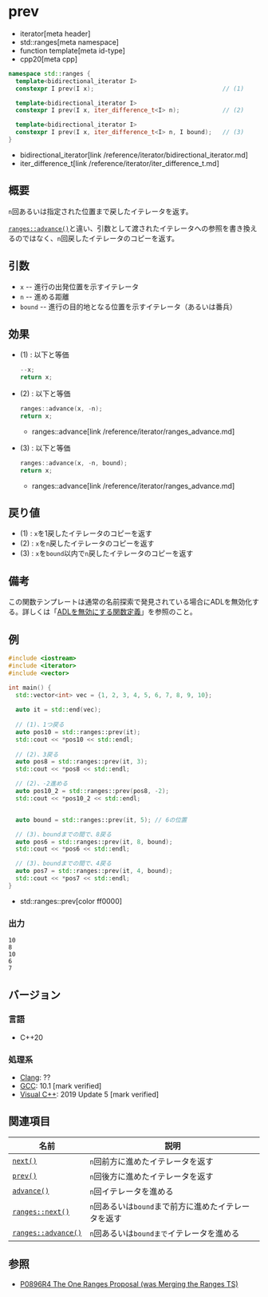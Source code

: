 # prev
* iterator[meta header]
* std::ranges[meta namespace]
* function template[meta id-type]
* cpp20[meta cpp]

```cpp
namespace std::ranges {
  template<bidirectional_iterator I>
  constexpr I prev(I x);                                    // (1)

  template<bidirectional_iterator I>
  constexpr I prev(I x, iter_difference_t<I> n);            // (2)

  template<bidirectional_iterator I>
  constexpr I prev(I x, iter_difference_t<I> n, I bound);   // (3)
}
```
* bidirectional_iterator[link /reference/iterator/bidirectional_iterator.md]
* iter_difference_t[link /reference/iterator/iter_difference_t.md]

## 概要

`n`回あるいは指定された位置まで戻したイテレータを返す。

[`ranges::advance()`](/reference/iterator/ranges_advance.md)と違い、引数として渡されたイテレータへの参照を書き換えるのではなく、`n`回戻したイテレータのコピーを返す。

## 引数

- `x` -- 進行の出発位置を示すイテレータ
- `n` -- 進める距離
- `bound` -- 進行の目的地となる位置を示すイテレータ（あるいは番兵）

## 効果

- (1) : 以下と等価
    ```cpp
    --x;
    return x;
    ```

- (2) :  以下と等価
    ```cpp
    ranges::advance(x, -n);
    return x;
    ```
    * ranges::advance[link /reference/iterator/ranges_advance.md]

- (3) : 以下と等価
    ```cpp
    ranges::advance(x, -n, bound);
    return x;
    ```
    * ranges::advance[link /reference/iterator/ranges_advance.md]

## 戻り値

- (1) : `x`を1戻したイテレータのコピーを返す
- (2) : `x`を`n`戻したイテレータのコピーを返す
- (3) : `x`を`bound`以内で`n`戻したイテレータのコピーを返す

## 備考

この関数テンプレートは通常の名前探索で発見されている場合にADLを無効化する。詳しくは「[ADLを無効にする関数定義](/article/lib/disable_adl_function.md)」を参照のこと。

## 例
```cpp example
#include <iostream>
#include <iterator>
#include <vector>

int main() {
  std::vector<int> vec = {1, 2, 3, 4, 5, 6, 7, 8, 9, 10};
  
  auto it = std::end(vec);
  
  // (1)、1つ戻る
  auto pos10 = std::ranges::prev(it);
  std::cout << *pos10 << std::endl;
  
  // (2)、3戻る
  auto pos8 = std::ranges::prev(it, 3);
  std::cout << *pos8 << std::endl;

  // (2)、-2進める
  auto pos10_2 = std::ranges::prev(pos8, -2);
  std::cout << *pos10_2 << std::endl;


  auto bound = std::ranges::prev(it, 5); // 6の位置

  // (3)、boundまでの間で、8戻る
  auto pos6 = std::ranges::prev(it, 8, bound);
  std::cout << *pos6 << std::endl;

  // (3)、boundまでの間で、4戻る
  auto pos7 = std::ranges::prev(it, 4, bound);
  std::cout << *pos7 << std::endl;
}
```
* std::ranges::prev[color ff0000]

### 出力
```
10
8
10
6
7
```

## バージョン
### 言語
- C++20

### 処理系
- [Clang](/implementation.md#clang): ??
- [GCC](/implementation.md#gcc): 10.1 [mark verified]
- [Visual C++](/implementation.md#visual_cpp): 2019 Update 5 [mark verified]

## 関連項目

| 名前                | 説明                              |
|---------------------|-----------------------------------|
| [`next()`](next.md) | `n`回前方に進めたイテレータを返す |
| [`prev()`](prev.md) | `n`回後方に進めたイテレータを返す |
| [`advance()`](advance.md) | `n`回イテレータを進める |
| [`ranges::next()`](ranges_next.md) | `n`回あるいは`bound`まで前方に進めたイテレータを返す |
| [`ranges::advance()`](ranges_advance.md) |`n`回あるいは`boundまで`イテレータを進める |


## 参照

- [P0896R4 The One Ranges Proposal (was Merging the Ranges TS)](http://www.open-std.org/jtc1/sc22/wg21/docs/papers/2018/p0896r4.pdf)
